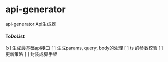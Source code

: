 # api-generator
api-generator Api生成器

#### ToDoList
  [x] 生成最基础api接口
  [ ] 生成params, query, body的处理
  [ ] ts 的参数校验
  [ ] 更新策略
  [ ] 封装成脚手架